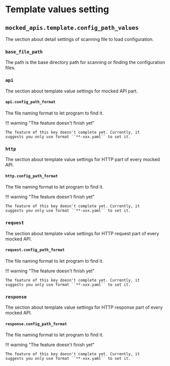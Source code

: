 # Template values setting

## ``mocked_apis.template.config_path_values``

The section about detail settings of scanning file to load configuration.


### ``base_file_path``

The path is the base directory path for scanning or finding the configuration files.


### ``api``

The section about template value settings for mocked API part.


#### ``api.config_path_format``

The file naming format to let program to find it.

!!! warning "The feature doesn't finish yet"

    The feature of this key doesn't complete yet. Currently, it
    suggests you only use format ``**-xxx.yaml`` to set it.

### ``http``

The section about template value settings for HTTP part of every mocked API.


#### ``http.config_path_format``

The file naming format to let program to find it.

!!! warning "The feature doesn't finish yet"

    The feature of this key doesn't complete yet. Currently, it
    suggests you only use format ``**-xxx.yaml`` to set it.


### ``request``

The section about template value settings for HTTP request part of every mocked API.


#### ``request.config_path_format``

The file naming format to let program to find it.

!!! warning "The feature doesn't finish yet"

    The feature of this key doesn't complete yet. Currently, it
    suggests you only use format ``**-xxx.yaml`` to set it.


### ``response``

The section about template value settings for HTTP response part of every mocked API.


#### ``response.config_path_format``

The file naming format to let program to find it.

!!! warning "The feature doesn't finish yet"

    The feature of this key doesn't complete yet. Currently, it
    suggests you only use format ``**-xxx.yaml`` to set it.
